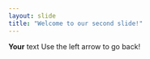 ```yaml
---
layout: slide
title: "Welcome to our second slide!"
---
```

__Your__ text
Use the left arrow to go back!
